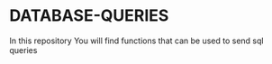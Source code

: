 # DATABASE-QUERIES
In this repository You will find functions that can be used to send sql queries 
